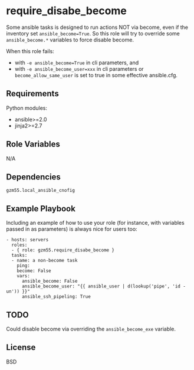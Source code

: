 require_disabe_become
=====================

Some ansible tasks is designed to run actions NOT via become,
even if the inventory set `ansible_become=True`.
So this role will try to override some `ansible_become.*` variables to force disable become.

When this role fails:
- with `-e ansible_become=True` in cli parameters, and
- with `-e ansible_become_user=xxx` in cli parameters or `become_allow_same_user` is set to true in some effective ansible.cfg.

Requirements
------------

Python modules:
- ansible>=2.0
- jinja2>=2.7

Role Variables
--------------

N/A

Dependencies
------------

`gzm55.local_ansible_cnofig`

Example Playbook
----------------

Including an example of how to use your role (for instance, with variables passed in as parameters) is always nice for users too:

    - hosts: servers
      roles:
      - { role: gzm55.require_disabe_become }
      tasks:
      - name: a non-become task
        ping:
        become: False
        vars:
          ansible_become: False
          ansible_become_user: "{{ ansible_user | d(lookup('pipe', 'id -un')) }}"
          ansible_ssh_pipeling: True

TODO
----

Could disable become via overriding the `ansible_become_exe` variable.

License
-------

BSD
